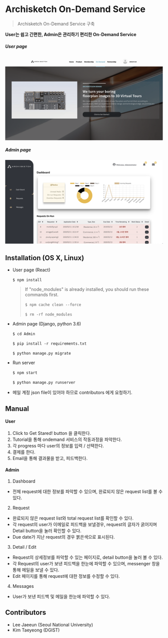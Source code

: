 # Archisketch On-Demand Service

> Archisketch On-Demand Service 구축

**User는 쉽고 간편한, Admin은 관리하기 편리한 On-Demand Service**

##### User page

![user_page](Admin/adminpage/static/ondemand-user.png)

##### Admin page

![admin_page](Admin/adminpage/static/ondemand-admin.png)



## Installation (OS X, Linux)


- User page (React)

  <code>$ npm install </code>

  > If "node_modules"  is already installed, you should run these commands first.
  >
  > <code>$ npm cache clean --force</code>
  >
  > <code>$ rm -rf node_modules</code> 

- Admin page (Django, python 3.6)

  <code>$ cd Admin </code>

  <code>$ pip install -r requirements.txt </code>

  <code>$ python manage.py migrate </code>

- Run server

  <code>$ npm start</code>

  <code>$ python manage.py runserver</code>
  
- 메일 계정
  json file이 있어야 하므로 contributors 에게 요청하기.



## Manual


####  User

1. Click to Get Stared! button 을 클릭한다.
2. Tutorial을 통해 ondemand 서비스의 작동과정을 파악한다.
3. 각 progress 마다 user의 정보를 입력 / 선택한다.
4. 결제를 한다.
5. Email을 통해 결과물을 받고, 피드백한다.

#### Admin

1. Dashboard

- 전체 request에 대한 정보를 파악할 수 있으며, 완료되지 않은 request list를 볼 수 있다.

2. Request

- 완료되지 않은 request list와 total request list를 확인할 수 있다.
- 각 request의 user가 이메일로 피드백을 보낼경우, request의 글자가 굵어지며 Detail button을 눌러 확인할 수 있다.
- Due date가 지난 request의 경우 붉은색으로 표시된다.

3. Detail / Edit

- Request의 상세정보를 파악할 수 있는 페이지로, detail button을 눌러 볼 수 있다.
- 각 Request의 user가 보낸 피드백을 한눈에 파악할 수 있으며, messenger 창을 통해 메일을 보낼 수 있다.
- Edit 페이지를 통해 request에 대한 정보를 수정할 수 있다.

4. Messages

- User가 보낸 피드백 및 메일을 한눈에 파악할 수 있다.



## Contributors


- Lee Jaeeun (Seoul National University)
- Kim Taeyeong (DGIST)

